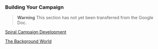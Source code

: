 ### Building Your Campaign

> **Warning**
> This section has not yet been transferred from the Google Doc.

[Spiral Campaign Development](./Spiral_Campaign_Development.md)

[The Background World](./Background_World.md)
